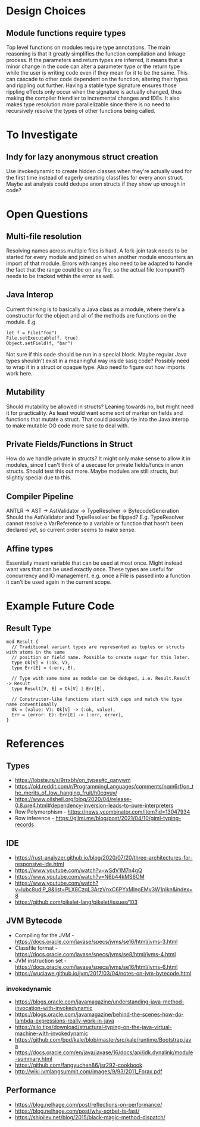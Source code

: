 # Design Choices

## Module functions require types
Top level functions on modules require type annotations. The main reasoning is that it greatly 
simplifies the function compilation and linkage process. If the parameters and return types are 
inferred, it means that a minor change in the code can alter a parameter type or the return type
while the user is writing code even if they mean for it to be the same. This can cascade to other
code dependent on the function, altering their types and rippling out further. Having a stable 
type signature ensures those rippling effects only occur when the signature is actually changed,
thus making the compiler friendlier to incremental changes and IDEs. It also makes type 
resolution more parallelizable since there is no need to recursively resolve the types of other 
functions being called.

# To Investigate

## Indy for lazy anonymous struct creation
Use invokedynamic to create hidden classes when they're actually used for the first time instead
of eagerly creating classfiles for every anon struct. Maybe ast analysis could dedupe anon 
structs if they show up enough in code?

# Open Questions

## Multi-file resolution
Resolving names across multiple files is hard. A fork-join task needs to be started for every 
module and joined on when another module encounters an import of that module. Errors with ranges
also need to be adapted to handle the fact that the range could be on any file, so the actual 
file (compunit?) needs to be tracked within the error as well. 

## Java Interop
Current thinking is to basically a Java class as a module, where there's a constructor for the 
object and all of the methods are functions on the module. E.g. 
```
let f = File("foo")
File.setExecutable(f, true)
Object.setField(f, "bar")
```

Not sure if this code should be run in a special block. Maybe regular Java types shouldn't exist
in a meaningful way inside sasq code? Possibly need to wrap it in a struct or opaque type. Also
need to figure out how imports work here. 

## Mutability
Should mutability be allowed in structs? Leaning towards no, but might need it for practicality.
As least would want some sort of marker on fields and functions that mutate a struct. That could
possibly tie into the Java interop to make mutable OO code more sane to deal with. 

## Private Fields/Functions in Struct
How do we handle private in structs? It might only make sense to allow it in modules, since I 
can't think of a usecase for private fields/funcs in anon structs. Should test this out more. 
Maybe modules are still structs, but slightly special due to this. 

## Compiler Pipeline
ANTLR -> AST -> AstValidator -> TypeResolver -> BytecodeGeneration
Should the AstValidator and TypeResolver be flipped? E.g. TypeResolver cannot resolve a VarReference 
to a variable or function that hasn't been declared yet, so current order seems to make sense.

## Affine types
Essentially meant variable that can be used at most once. Might instead want vars that can be used exactly once. These types are useful for concurrency and IO management, e.g. once a File is passed into a function it can't be used again in the current scope.

# Example Future Code

## Result Type
```
mod Result {
  // Traditional variant types are represented as tuples or structs with atoms in the same
  // position or field name. Possible to create sugar for this later.
  type Ok[V] = (:ok, V),
  type Err[E] = (:err, E),
  
  // Type with same name as module can be deduped, i.e. Result.Result -> Result
  type Result[V, E] = Ok[V] | Err[E],
  
  // Constructor-like functions start with caps and match the type name conventionally
  Ok = (value: V): Ok[V] -> (:ok, value),
  Err = (error: E): Err[E] -> (:err, error),
}
```

# References

## Types
* https://lobste.rs/s/9rrxbh/on_types#c_qanywm
* https://old.reddit.com/r/ProgrammingLanguages/comments/nqm6rf/on_the_merits_of_low_hanging_fruit/h0cqvuy/
* https://www.oilshell.org/blog/2020/04/release-0.8.pre4.html#dependency-inversion-leads-to-pure-interpreters
* Row Polymorphism - https://news.ycombinator.com/item?id=13047934
* Row inference - https://gilmi.me/blog/post/2021/04/10/giml-typing-records

## IDE
* https://rust-analyzer.github.io/blog/2020/07/20/three-architectures-for-responsive-ide.html
* https://www.youtube.com/watch?v=wSdV1M7n4gQ
* https://www.youtube.com/watch?v=N6b44kMS6OM
* https://www.youtube.com/watch?v=lubc8udiP_8&list=PLX8CzqL3ArzVnxC6PYxMlngEMv3W1pIkn&index=8
* https://github.com/pikelet-lang/pikelet/issues/103

## JVM Bytecode
* Compiling for the JVM - https://docs.oracle.com/javase/specs/jvms/se16/html/jvms-3.html
* Classfile format - https://docs.oracle.com/javase/specs/jvms/se8/html/jvms-4.html
* JVM instruction set - https://docs.oracle.com/javase/specs/jvms/se16/html/jvms-6.html
* https://wuciawe.github.io/jvm/2017/03/04/notes-on-jvm-bytecode.html

### invokedynamic
* https://blogs.oracle.com/javamagazine/understanding-java-method-invocation-with-invokedynamic
* https://blogs.oracle.com/javamagazine/behind-the-scenes-how-do-lambda-expressions-really-work-in-java
* https://silo.tips/download/structural-typing-on-the-java-virtual-machine-with-invokedynamic
* https://github.com/bpd/kale/blob/master/src/kale/runtime/Bootstrap.java
* https://docs.oracle.com/en/java/javase/16/docs/api/jdk.dynalink/module-summary.html
* https://github.com/fangyuchen86/jsr292-cookbook
* http://wiki.jvmlangsummit.com/images/9/93/2011_Forax.pdf

## Performance
* https://blog.nelhage.com/post/reflections-on-performance/
* https://blog.nelhage.com/post/why-sorbet-is-fast/
* https://shipilev.net/blog/2015/black-magic-method-dispatch/
